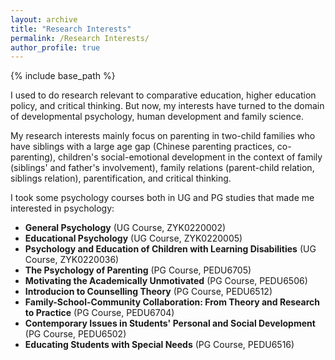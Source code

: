 ```yaml
---
layout: archive
title: "Research Interests"
permalink: /Research Interests/
author_profile: true
---
```


{% include base_path %}

I used to do research relevant to comparative education, higher education policy, and critical thinking. But now, my interests have turned to the domain of developmental psychology, human development and family science.

My research interests mainly focus on parenting in two-child families who have siblings with a large age gap (Chinese parenting practices, co-parenting), children's social-emotional development in the context of family (siblings' and father's involvement), family relations (parent-child relation, siblings relation), parentification, and critical thinking.

I took some psychology courses both in UG and PG studies that made me interested in psychology:
* **General Psychology** (UG Course, ZYK0220002)
* **Educational Psychology** (UG Course, ZYK0220005)
* **Psychology and Education of Children with Learning Disabilities** (UG Course, ZYK0220036)
* **The Psychology of Parenting** (PG Course, PEDU6705)
* **Motivating the Academically Unmotivated** (PG Course, PEDU6506)
* **Introducion to Counselling Theory** (PG Course, PEDU6512)
* **Family-School-Community Collaboration: From Theory and Research to Practice** (PG Course, PEDU6704)
* **Contemporary Issues in Students' Personal and Social Development** (PG Course, PEDU6502)
* **Educating Students with Special Needs** (PG Course, PEDU6516)
